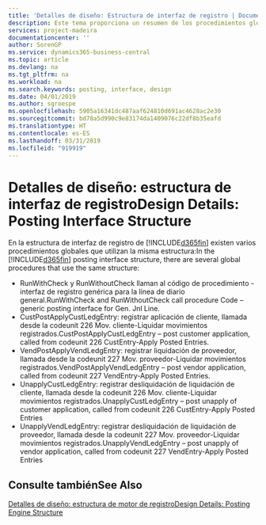 ```yaml
---
title: 'Detalles de diseño: Estructura de interfaz de registro | Documentos de Microsoft'
description: Este tema proporciona un resumen de los procedimientos globales en la estructura de la interfaz de registro.
services: project-madeira
documentationcenter: ''
author: SorenGP
ms.service: dynamics365-business-central
ms.topic: article
ms.devlang: na
ms.tgt_pltfrm: na
ms.workload: na
ms.search.keywords: posting, interface, design
ms.date: 04/01/2019
ms.author: sgroespe
ms.openlocfilehash: 5905a16341dc487aaf624810d691ac4628ac2e30
ms.sourcegitcommit: bd78a5d990c9e83174da1409076c22df8b35eafd
ms.translationtype: HT
ms.contentlocale: es-ES
ms.lasthandoff: 03/31/2019
ms.locfileid: "919919"
---
```

# <a name="design-details-posting-interface-structure"></a><span data-ttu-id="159dc-103">Detalles de diseño: estructura de interfaz de registro</span><span class="sxs-lookup"><span data-stu-id="159dc-103">Design Details: Posting Interface Structure</span></span>
<span data-ttu-id="159dc-104">En la estructura de interfaz de registro de [!INCLUDE[d365fin](includes/d365fin_md.md)] existen varios procedimientos globales que utilizan la misma estructura:</span><span class="sxs-lookup"><span data-stu-id="159dc-104">In the [!INCLUDE[d365fin](includes/d365fin_md.md)] posting interface structure, there are several global procedures that use the same structure:</span></span>  
  
* <span data-ttu-id="159dc-105">RunWithCheck y RunWithoutCheck llaman al código de procedimiento - interfaz de registro genérica para la línea de diario general.</span><span class="sxs-lookup"><span data-stu-id="159dc-105">RunWithCheck and RunWithoutCheck call procedure Code – generic posting interface for Gen. Jnl Line.</span></span>  
* <span data-ttu-id="159dc-106">CustPostApplyCustLedgEntry: registrar aplicación de cliente, llamada desde la codeunit 226 Mov. cliente-Liquidar movimientos registrados.</span><span class="sxs-lookup"><span data-stu-id="159dc-106">CustPostApplyCustLedgEntry – post customer application, called from codeunit 226 CustEntry-Apply Posted Entries.</span></span>  
* <span data-ttu-id="159dc-107">VendPostApplyVendLedgEntry: registrar liquidación de proveedor, llamada desde la codeunit 227 Mov. proveedor-Liquidar movimientos registrados.</span><span class="sxs-lookup"><span data-stu-id="159dc-107">VendPostApplyVendLedgEntry – post vendor application, called from codeunit 227 VendEntry-Apply Posted Entries.</span></span>  
* <span data-ttu-id="159dc-108">UnapplyCustLedgEntry: registrar desliquidación de liquidación de cliente, llamada desde la codeunit 226 Mov. cliente-Liquidar movimientos registrados.</span><span class="sxs-lookup"><span data-stu-id="159dc-108">UnapplyCustLedgEntry – post unapply of customer application, called from codeunit 226 CustEntry-Apply Posted Entries</span></span>  
* <span data-ttu-id="159dc-109">UnapplyVendLedgEntry: registrar desliquidación de liquidación de proveedor, llamada desde la codeunit 227 Mov. proveedor-Liquidar movimientos registrados.</span><span class="sxs-lookup"><span data-stu-id="159dc-109">UnapplyVendLedgEntry – post unapply of vendor application, called from codeunit 227 VendEntry-Apply Posted Entries</span></span>  
  
## <a name="see-also"></a><span data-ttu-id="159dc-110">Consulte también</span><span class="sxs-lookup"><span data-stu-id="159dc-110">See Also</span></span>  
[<span data-ttu-id="159dc-111">Detalles de diseño: estructura de motor de registro</span><span class="sxs-lookup"><span data-stu-id="159dc-111">Design Details: Posting Engine Structure</span></span>](design-details-posting-engine-structure.md)